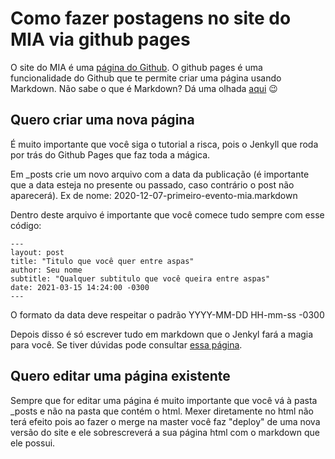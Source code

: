 
# Como fazer postagens no site do MIA via github pages

O site do MIA é uma [página do Github](https://docs.github.com/pt/github/working-with-github-pages/creating-a-github-pages-site).
O github pages é uma funcionalidade do Github que te permite criar uma página usando Markdown. Não sabe o que é Markdown? Dá uma olhada [aqui](https://guides.github.com/features/mastering-markdown/) :wink:

## Quero criar uma nova página

É muito importante que você siga o tutorial a risca, pois o Jenkyll que roda por trás do Github Pages que faz toda a mágica. 

Em _posts crie um novo arquivo com a data da publicação (é importante que a data esteja no presente ou passado, caso contrário o post não aparecerá). Ex de nome: 2020-12-07-primeiro-evento-mia.markdown


Dentro deste arquivo é importante que você comece tudo sempre com esse código:

```
---
layout: post
title: "Titulo que você quer entre aspas"
author: Seu nome
subtitle: "Qualquer subtitulo que você queira entre aspas"
date: 2021-03-15 14:24:00 -0300
---
```
O formato da data deve respeitar o padrão YYYY-MM-DD HH-mm-ss -0300

Depois disso é só escrever tudo em markdown que o Jenkyl fará a magia para você. Se tiver dúvidas pode consultar [essa página](https://github.com/mulheres-em-ia/mulheres-em-ia.github.io/blob/main/_posts/2020-12-07-primeiro-evento-mia.markdown).

## Quero editar uma página existente

Sempre que for editar uma página é muito importante que você vá à pasta _posts e não na pasta que contém o html. Mexer diretamente no html não terá efeito pois ao fazer o merge na master você faz "deploy" de uma nova versão do site e ele sobrescreverá a sua página html com o markdown que ele possui.
